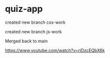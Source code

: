 # quiz-app

created new branch css-work

created new branch js-work

Merged back to main



https://www.youtube.com/watch?v=riDzcEQbX6k